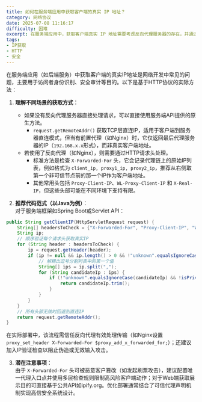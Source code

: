 ```yaml
---
title: 如何在服务端应用中获取客户端的真实 IP 地址？
category: 网络协议
date: 2025-07-08 11:16:17
difficulty: 困难
excerpt: 在服务端应用中，获取客户端真实 IP 地址需要考虑反向代理服务器的存在，并通过 HTTP 头信息或直接使用 TCP 连接信息。
tags:
- IP获取
- HTTP
- 安全
---
```

在服务端应用（如后端服务）中获取客户端的真实IP地址是网络开发中常见的问题，主要用于访问者身份识别、安全审计等目的。以下是基于HTTP协议的实际方法：

1. **理解不同场景的获取方式**：
   - 如果没有反向代理服务器直接处理请求，可以直接使用服务端API提供的原生方法。
     - `request.getRemoteAddr()` 获取TCP层直连IP，适用于客户端到服务器直连模式，但当有前置代理（如Nginx）时，它仅返回最后代理服务器的IP（`192.168.x.x`形式），而非真实客户端地址。
   - 若使用了反向代理（如Nginx），则需要通过HTTP请求头处理。 
     - 标准方法是检查 `X-Forwarded-For` 头，它会记录代理链上的原始IP列表，例如格式为 `client_ip, proxy1_ip, proxy2_ip`，推荐从右侧取第一个非可信节点前的那一个IP作为客户端地址。
     - 其他常用头包括 `Proxy-Client-IP`、`WL-Proxy-Client-IP` 和 `X-Real-IP`，但这些头部可能在不同环境下支持有限。

2. **推荐代码范式（以Java为例）**：  
   对于服务端框架如Spring Boot或Servlet API：  
```java
public String getClientIP(HttpServletRequest request) {
    String[] headersToCheck = {"X-Forwarded-For", "Proxy-Client-IP", "WL-Proxy-Client-IP"};
    String ip;
    // 顺序验证每个请求头获取真实IP
    for (String header : headersToCheck) {
        ip = request.getHeader(header);
        if (ip != null && ip.length() > 0 && !"unknown".equalsIgnoreCase(ip)) {
            // 解耦出逗号分割列表中的第一个值
            String[] ips = ip.split(",");
            for (String candidateIp : ips) {
                if (!"unknown".equalsIgnoreCase(candidateIp) && !isPrivateIP(candidateIp)) {
                    return candidateIp.trim();
                }
            }
        }
    }
    // 所有头部无效时回退到直连IP
    return request.getRemoteAddr();  
}
```
在实际部署中，该流程需信任反向代理有效处理传输（如Nginx设置 `proxy_set_header X-Forwarded-For $proxy_add_x_forwarded_for;`）；还建议加入IP验证检查以阻止伪造或无效输入攻击。

3. **潜在注意事项**：  
   由于 `X-Forwarded-For` 头可被恶意客户篡改（如发起刷票攻击），建议配置唯一代理入口点并使用多层检查规则限制高风险客户端动作；对于Web端获取展示目的可直接基于公共API如ipify.org。优化部署通常结合了可信代理声明机制实现高信安全系统设计。
